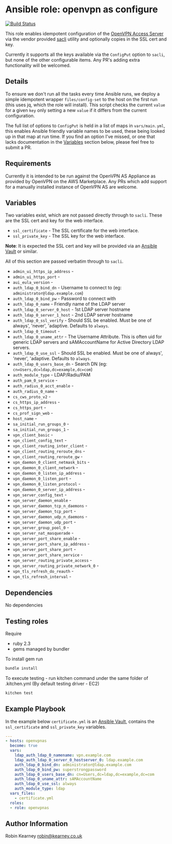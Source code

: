 # Ansible role: openvpn as configure

[![Build Status](https://travis-ci.org/rk295/ansible-role-openvpnas.svg?branch=master)](https://travis-ci.org/rk295/ansible-role-openvpnas)

This role enables idempotent configuration of the [OpenVPN Access Server] via the vendor provided [sacli] utility and optionally copies in the SSL cert and key.

Currently it supports all the keys available via the `ConfigPut` option to `sacli`, but none of the other configurable items. Any PR's adding extra functionality will be welcomed.

## Details

To ensure we don't run all the tasks every time Ansible runs, we deploy a simple idempotent wrapper `files/config-set` to the host on the first run (this uses jq, which the role will install). This script checks the current `value` for a given `key` only setting a new `value` if it differs from the current configuration.

The full list of options to `ConfigPut` is held in a list of maps in `vars/main.yml`, this enables Ansible friendly variable names to be used, these being looked up in that map at run time. If you find an option I've missed, or one that lacks documentation in the [Variables](#variables) section below, please feel free to submit a PR.

## Requirements

Currently it is intended to be run against the OpenVPN AS Appliance as provided by OpenVPN on the AWS Marketplace. Any PRs which add support for a manually installed instance of OpenVPN AS are welcome.

## Variables

Two variables exist, which are not passed directly through to `sacli`. These are the SSL cert and key for the web interface.

* `ssl_certificate` - The SSL certificate for the web interface.
* `ssl_private_key` - The SSL key for the web interface.

**Note**: It is expected the SSL cert and key will be provided via an [Ansible Vault] or similar.

All of this section are passed verbatim through to `sacli`.

* `admin_ui_https_ip_address` - 
* `admin_ui_https_port` - 
* `aui_eula_version` - 
* `auth_ldap_0_bind_dn` - Username to connect to (eg: `administrator@ldap.example.com`)
* `auth_ldap_0_bind_pw` - Password to connect with
* `auth_ldap_0_name` - Friendly name of the LDAP server
* `auth_ldap_0_server_0_host` - 1st LDAP server hostname
* `auth_ldap_0_server_1_host` - 2nd  LDAP server hostname
* `auth_ldap_0_ssl_verify` - Should SSL be enabled. Must be one of always', 'never', 'adaptive. Defaults to `always`.
* `auth_ldap_0_timeout` - 
* `auth_ldap_0_uname_attr` - The Username Attribute. This is often uid for generic LDAP servers and sAMAccountName for Active Directory LDAP servers.
* `auth_ldap_0_use_ssl` - Should SSL be enabled. Must be one of always', 'never', 'adaptive. Defaults to `always`.
* `auth_ldap_0_users_base_dn` - Search DN (eg: `cn=Users,dc=ldap,dc=example,dc=com`)
* `auth_module_type` - LDAP/Radiu/PAM
* `auth_pam_0_service` - 
* `auth_radius_0_acct_enable` - 
* `auth_radius_0_name` - 
* `cs_cws_proto_v2` - 
* `cs_https_ip_address` - 
* `cs_https_port` - 
* `cs_prof_sign_web` - 
* `host_name` - 
* `sa_initial_run_groups_0` - 
* `sa_initial_run_groups_1` - 
* `vpn_client_basic` - 
* `vpn_client_config_text` - 
* `vpn_client_routing_inter_client` - 
* `vpn_client_routing_reroute_dns` - 
* `vpn_client_routing_reroute_gw` - 
* `vpn_daemon_0_client_netmask_bits` - 
* `vpn_daemon_0_client_network` - 
* `vpn_daemon_0_listen_ip_address` - 
* `vpn_daemon_0_listen_port` - 
* `vpn_daemon_0_listen_protocol` - 
* `vpn_daemon_0_server_ip_address` - 
* `vpn_server_config_text` - 
* `vpn_server_daemon_enable` - 
* `vpn_server_daemon_tcp_n_daemons` - 
* `vpn_server_daemon_tcp_port` - 
* `vpn_server_daemon_udp_n_daemons` - 
* `vpn_server_daemon_udp_port` - 
* `vpn_server_group_pool_0` - 
* `vpn_server_nat_masquerade` - 
* `vpn_server_port_share_enable` - 
* `vpn_server_port_share_ip_address` - 
* `vpn_server_port_share_port` - 
* `vpn_server_port_share_service` - 
* `vpn_server_routing_private_access` - 
* `vpn_server_routing_private_network_0` - 
* `vpn_tls_refresh_do_reauth` - 
* `vpn_tls_refresh_interval` - 

## Dependencies

No dependencies

## Тesting roles

Require

* ruby 2.3
* gems managed by bundler

To install gem run

```sh
bundle install
```

To execute testing - run kitchen command under the same folder of .kitchen.yml (By default testing driver - EC2)

```sh
kitchen test
```

## Example Playbook

In the example below `certificate.yml` is an [Ansible Vault], contains the `ssl_certificate` and `ssl_private_key` variables.

```yaml
---
- hosts: openvpnas
  become: true
  vars:
    ldap_auth_ldap_0_namename: vpn.example.com
    ldap_auth_ldap_0_server_0_hostserver_0: ldap.example.com
    auth_ldap_0_bind_dn: administrator@ldap.example.com
    auth_ldap_0_bind_pw: superstrongpassword
    auth_ldap_0_users_base_dn: cn=Users,dc=ldap,dc=example,dc=com
    auth_ldap_0_uname_attr: sAMAccountName
    auth_ldap_0_use_ssl: always
    auth_module_type: ldap
  vars_files:
    - certificate.yml
  roles:
  - role: openvpnas
```

## Author Information

Robin Kearney <robin@kearney.co.uk>

[Ansible Vault]: https://docs.ansible.com/ansible/2.4/vault.html
[sacli]: https://docs.openvpn.net/command-line/
[OpenVPN Access Server]: https://openvpn.net/vpn-server/